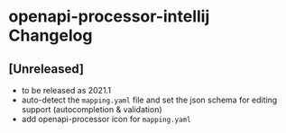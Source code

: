 <!-- Keep a Changelog guide -> https://keepachangelog.com -->

# openapi-processor-intellij Changelog

## [Unreleased]
- to be released as 2021.1
- auto-detect the `mapping.yaml` file and set the json schema for editing support (autocompletion & validation)
- add openapi-processor icon for `mapping.yaml` 
